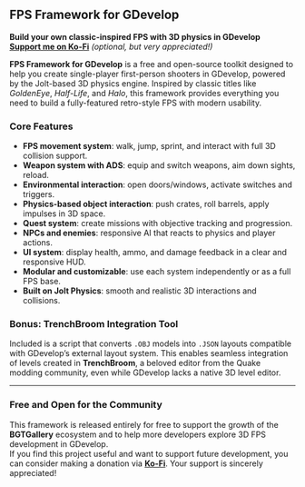 ## **FPS Framework for GDevelop**  
**Build your own classic-inspired FPS with 3D physics in GDevelop**  
[**Support me on Ko-Fi**](https://ko-fi.com/yourprofile) *(optional, but very appreciated!)*

**FPS Framework for GDevelop** is a free and open-source toolkit designed to help you create single-player first-person shooters in GDevelop, powered by the Jolt-based 3D physics engine. Inspired by classic titles like *GoldenEye*, *Half-Life*, and *Halo*, this framework provides everything you need to build a fully-featured retro-style FPS with modern usability.

### **Core Features**

- **FPS movement system**: walk, jump, sprint, and interact with full 3D collision support.
- **Weapon system with ADS**: equip and switch weapons, aim down sights, reload.
- **Environmental interaction**: open doors/windows, activate switches and triggers.
- **Physics-based object interaction**: push crates, roll barrels, apply impulses in 3D space.
- **Quest system**: create missions with objective tracking and progression.
- **NPCs and enemies**: responsive AI that reacts to physics and player actions.
- **UI system**: display health, ammo, and damage feedback in a clear and responsive HUD.
- **Modular and customizable**: use each system independently or as a full FPS base.
- **Built on Jolt Physics**: smooth and realistic 3D interactions and collisions.

### **Bonus: TrenchBroom Integration Tool**

Included is a script that converts `.OBJ` models into `.JSON` layouts compatible with GDevelop’s external layout system. This enables seamless integration of levels created in **TrenchBroom**, a beloved editor from the Quake modding community, even while GDevelop lacks a native 3D level editor.

---

### **Free and Open for the Community**

This framework is released entirely for free to support the growth of the **BGTGallery** ecosystem and to help more developers explore 3D FPS development in GDevelop.  
If you find this project useful and want to support future development, you can consider making a donation via [**Ko-Fi**](https://ko-fi.com/yourprofile). Your support is sincerely appreciated!
